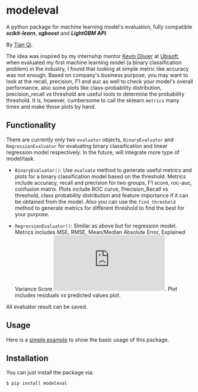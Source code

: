 # modeleval

A python package for machine learning model's evaluation, fully compatible ***scikit-learn***,  ***xgboost*** and  ***LightGBM API***. 

By <a href="https://www.linkedin.com/in/tian-luke-qi/">Tian Qi</a>.

The idea was inspired by my internship mentor <a href="https://www.linkedin.com/in/kevinolivier/">Kevin Olivier</a> at [Ubisoft](https://www.ubisoft.com/en-us/), when evaluated my first machine learning model (a binary classification problem) in the industry, I found that looking at simple metric like accuracy was not enough. Based on company's business purpose, you may want to look at the recall, precision, F1 and auc as well to check your model's overall performance, also some plots like class-probability distribution, precision_recall vs threshold are useful tools to determine the probability threshold. It is, however, cumbersome to call the sklearn `metrics` many times and make those plots by hand.

## Functionality

There are currently only two `evaluator` objects, `BinaryEvaluator` and `RegressionEvaluator` for evaluating binary classification and linear regression model respectively. In the future, will integrate more type of model/task.

* `BinaryEvaluator()`: Use `evaluate` method to generate useful metrics and plots for a binary classification model based on the threshold. Metrics include accuracy, recall and precision for two groups, F1 score, roc-auc, confusion matrix. Plots include ROC curve, Precision_Recall vs threshold, class probability distribution and feature importance if it can be obtained from the model. Also you can use the `find_threshold` method to generate metrics for different threshold to find the best for your purpose.

* `RegressionEvaluator()`: Similar as above but for regression model. Metrics includes MSE, RMSE, Mean/Median Absolute Error, Explained Variance Score ![#r2](https://latex.codecogs.com/gif.latex?R%5E2). Plot includes residuals vs predicted values plot.

All evaluator result can be saved.

## Usage

Here is a [simple example](./example/examples_binary_classification.ipynb) to show the basic usage of this package.

## Installation

You can just install the package via:

```bash
$ pip install modeleval
```

